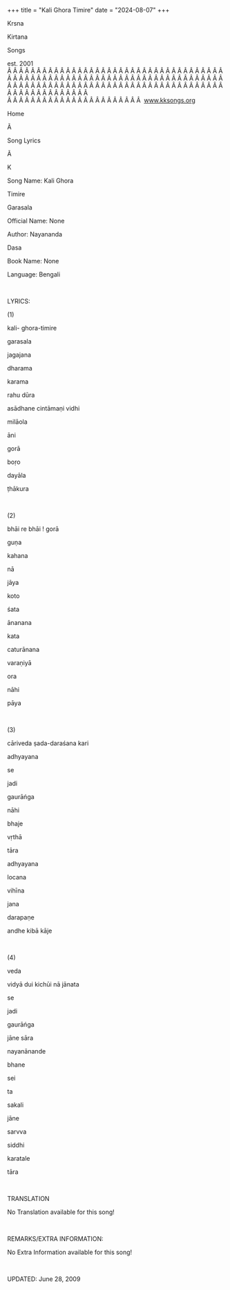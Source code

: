 +++ 
title = "Kali Ghora Timire"
date = "2024-08-07"
+++

Krsna
 
Kirtana
 
Songs

est. 2001
Â Â Â Â Â Â Â Â Â Â Â Â Â Â Â Â Â Â Â Â Â Â Â Â Â Â Â Â Â Â Â Â Â Â Â Â Â Â Â Â Â Â Â Â Â Â Â Â Â Â Â Â Â Â Â Â Â Â Â Â Â Â Â Â Â Â Â Â Â Â Â Â Â Â Â Â Â Â Â Â Â Â Â Â Â Â Â Â Â Â Â Â Â Â Â Â Â Â Â Â Â Â Â Â Â Â Â Â Â Â Â Â Â Â Â Â Â Â Â Â Â Â Â Â Â  
Â Â Â Â Â Â Â Â Â Â Â Â Â Â Â Â Â Â Â Â Â Â Â  
www.kksongs.org








Home


Ã 
 
Song Lyrics
 
Ã 
 
K


Song Name: Kali 
Ghora
 
Timire
 
Garasala


Official Name: None


Author: 
Nayananda
 
Dasa


Book Name: None


Language: 
Bengali


 


LYRICS:


(1)


kali-
ghora-timire


garasala
 
jagajana


dharama
 
karama
 
rahu
 dūra


asādhane
 cintāmaṇi 
vidhi


milāola
 
āni


gorā
 
boṛo
 
dayāla

ṭhākura


 


(2)


bhāi
 re 
bhāi
! 
gorā
 
guṇa


kahana
 
nā
 
jāya


koto
 
śata
 
ānanana
 
kata
 
caturānana


varaṇiyā


ora
 
nāhi
 
pāya


 


(3)


cāriveda
 ṣada-daraśana 
kari


adhyayana


se
 
jadi
 
gaurāńga


nāhi
 
bhaje


vṛthā
 
tāra
 
adhyayana
 
locana
 
vihīna
 
jana


darapaṇe
 
andhe
 kibā kāje


 


(4)


veda
 
vidyā
 dui kichūi nā jānata


se
 
jadi
 
gaurāńga


jāne
 sāra


nayanānande
 
bhane
 
sei


ta
 
sakali
 
jāne


sarvva
 
siddhi
 
karatale
 
tāra


 


TRANSLATION


No
Translation available for this song!


 


REMARKS/EXTRA INFORMATION:


No
Extra Information available for this song!


 


UPDATED:
 June 28, 2009